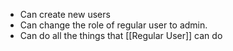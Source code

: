 -  Can create new users
- Can change the role of regular user to admin.
- Can do all the things that [[Regular User]]  can do

